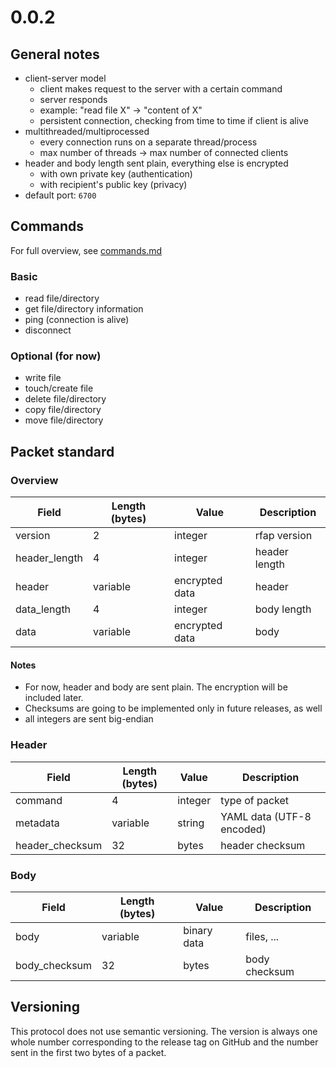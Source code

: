 
# 0.0.2

## General notes

 - client-server model
   - client makes request to the server with a certain command
   - server responds
   - example: "read file X" -> "content of X"
   - persistent connection, checking from time to time if client is alive
 - multithreaded/multiprocessed
   - every connection runs on a separate thread/process
   - max number of threads -> max number of connected clients
 - header and body length sent plain, everything else is encrypted
   - with own private key (authentication)
   - with recipient's public key (privacy)
 - default port: `6700`

## Commands

For full overview, see [commands.md](./commands.md)

### Basic

 - read file/directory
 - get file/directory information
 - ping (connection is alive)
 - disconnect

### Optional (for now)

 - write file
 - touch/create file
 - delete file/directory
 - copy file/directory
 - move file/directory

## Packet standard

### Overview

| Field         | Length (bytes) | Value          | Description   |
|---------------|----------------|----------------|---------------|
| version       | 2              | integer        | rfap version  |
| header_length | 4              | integer        | header length |
| header        | variable       | encrypted data | header        |
| data_length   | 4              | integer        | body length   |
| data          | variable       | encrypted data | body          |

#### Notes

 - For now, header and body are sent plain. The encryption will be included later.
 - Checksums are going to be implemented only in future releases, as well
 - all integers are sent big-endian

### Header

| Field           | Length (bytes) | Value   | Description               |
|-----------------|----------------|---------|---------------------------|
| command         | 4              | integer | type of packet            |
| metadata        | variable       | string  | YAML data (UTF-8 encoded) |
| header_checksum | 32             | bytes   | header checksum           |

### Body

| Field         | Length (bytes) | Value       | Description   |
|---------------|----------------|-------------|---------------|
| body          | variable       | binary data | files, ...    |
| body_checksum | 32             | bytes       | body checksum |

## Versioning

This protocol does not use semantic versioning. The version is always one whole
number corresponding to the release tag on GitHub and the number sent in the
first two bytes of a packet.

